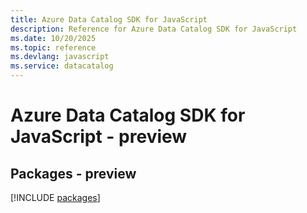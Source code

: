 ```yaml
---
title: Azure Data Catalog SDK for JavaScript
description: Reference for Azure Data Catalog SDK for JavaScript
ms.date: 10/20/2025
ms.topic: reference
ms.devlang: javascript
ms.service: datacatalog
---
```

# Azure Data Catalog SDK for JavaScript - preview
## Packages - preview
[!INCLUDE [packages](data-catalog-index.md)]